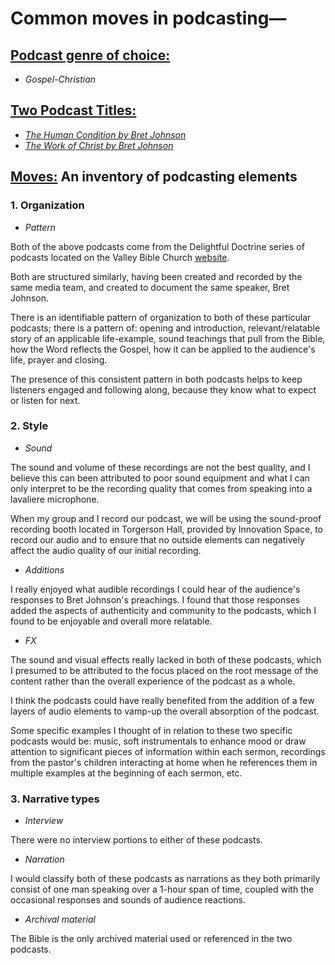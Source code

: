 # Common moves in podcasting—

## <u>Podcast genre of choice:</u>

-	*Gospel-Christian*

## <u>Two Podcast Titles:</u>

-	*[The Human Condition by Bret Johnson](http://www.vbcradford.com/delightful-doctrine)*
-	*[The Work of Christ by Bret Johnson](http://www.vbcradford.com/delightful-doctrine)*

## <u>Moves:</u> An inventory of podcasting elements

### 1. Organization

- *Pattern*

Both of the above podcasts come from the Delightful Doctrine series of podcasts located on the Valley Bible Church [website](http://www.vbcradford.com/delightful-doctrine).

Both are structured similarly, having been created and recorded by the same media team, and created to document the same speaker, Bret Johnson.

There is an identifiable pattern of organization to both of these particular podcasts; there is a pattern of: opening and introduction, relevant/relatable story of an applicable life-example, sound teachings that pull from the Bible, how the Word reflects the Gospel, how it can be applied to the audience's life, prayer and closing.

The presence of this consistent pattern in both podcasts helps to keep listeners engaged and following along, because they know what to expect or listen for next.

### 2. Style

- *Sound*

The sound and volume of these recordings are not the best quality, and I believe this can been attributed to poor sound equipment and what I can only interpret to be the recording quality that comes from speaking into a lavaliere microphone.

When my group and I record our podcast, we will be using the sound-proof recording booth located in Torgerson Hall, provided by Innovation Space, to record our audio and to ensure that no outside elements can negatively affect the audio quality of our initial recording.

- *Additions*

I really enjoyed what audible recordings I could hear of the audience's responses to Bret Johnson's preachings. I found that those responses added the aspects of authenticity and community to the podcasts, which I found to be enjoyable and overall more relatable.

-	*FX*

The sound and visual effects really lacked in both of these podcasts, which I presumed to be attributed to the focus placed on the root message of the content rather than the overall experience of the podcast as a whole.

I think the podcasts could have really benefited from the addition of a few layers of audio elements to vamp-up the overall absorption of the podcast.

Some specific examples I thought of in relation to these two specific podcasts would be: music, soft instrumentals to enhance mood or draw attention to significant pieces of information within each sermon, recordings from the pastor's children interacting at home when he references them in multiple examples at the beginning of each sermon, etc.   

### 3. Narrative types

- *Interview*

There were no interview portions to either of these podcasts.

-	*Narration*

I would classify both of these podcasts as narrations as they both primarily consist of one man speaking over a 1-hour span of time, coupled with the occasional responses and sounds of audience reactions.

-	*Archival material*

The Bible is the only archived material used or referenced in the two podcasts.
